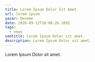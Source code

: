 ```yaml
---
title: Lorem Ipsum Dolor Sit Amet
url: lorem-ipsum
yazar: Deneme
date: 2020-09-12T10:06:26.169Z
tags:
  - news
seotitle: Lorem Ipsum Dolor sit amet.
description: Lorem Ipsum Dolor sit amet.
---
```

Lorem Ipsum Dolor sit amet.
